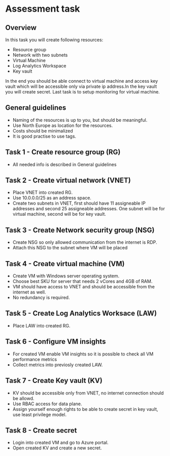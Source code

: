 # Assessment task

## Overview

In this task you will create following resources:

- Resource group
- Network with two subnets
- Virtual Machine
- Log Analytics Workspace
- Key vault

In the end you should be able connect to virtual machine and access key vault which will be accessible only via private ip address.In the key vault you will create secret. Last task is to setup monitoring for virtual machine.

## General guidelines

- Naming of the resources is up to you, but should be meaningful.
- Use North Europe as location for the resources.
- Costs should be minimalized
- It is good practise to use tags.

## Task 1 - Create resource group (RG)

- All needed info is described in General guidelines

## Task 2 - Create virtual network (VNET)

- Place VNET into created RG.
- Use 10.0.0.0/25 as an address space.
- Create two subnets in VNET, first should have 11 assigneable IP addresses and second 25 assigneable addresses. One subnet will be for virtual machine, second will be for key vault.

## Task 3 - Create Network security group (NSG)

- Create NSG so only allowed communication from the internet is RDP.
- Attach this NSG to the subnet where VM will be placed

## Task 4 - Create virtual machine (VM)

- Create VM with Windows server operating system.
- Choose best SKU for server that needs 2 vCores and 4GB of RAM.
- VM should have access to VNET and should be accessible from the internet as well.
- No redundancy is required.

## Task 5 - Create Log Analytics Worksace (LAW)

- Place LAW into created RG.

## Task 6 - Configure VM insights

- For created VM enable VM insights so it is possible to check all VM performance metrics
- Collect metrics into previosly created LAW.

## Task 7 - Create Key vault (KV)

- KV should be accessible only from VNET, no internet connection should be allowd.
- Use RBAC access for data plane.
- Assign yourself enough rights to be able to create secret in key vault, use least privilege model.

## Task 8 - Create secret

- Login into created VM and go to Azure portal.
- Open created KV and create a new secret.

